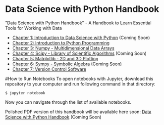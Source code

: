 # Data Science with Python Handbook
"Data Science with Python Handbook" - A Handbook to Learn Essential Tools for Working with Data

* [Chapter 1: Introduction to Data Science with Python](#) (Coming Soon)
* [Chapter 2: Introduction to Python Programming](http://nbviewer.jupyter.org/github/alirezasmr/Data-Science-with-Python/blob/master/Chapter-2-Introduction-to-Python-Programming.ipynb)
* [Chapter 3: Numpy - Multidimensional Data Arrays](http://nbviewer.jupyter.org/github/alirezasmr/Data-Science-with-Python/blob/master/Chapter-3-Numpy.ipynb)
* [Chapter 4: Scipy - Library of Scientific Algorithms](#) (Coming Soon)
* [Chapter 5: Matplotlib - 2D and 3D Plotting](http://nbviewer.jupyter.org/github/alirezasmr/Data-Science-with-Python/blob/master/Chapter-5-Matplotlib.ipynb)
* [Chapter 6: Sympy - Symbolic Algebra](#) (Coming Soon)
* [Chapter 7: Version Control Software](http://nbviewer.jupyter.org/github/alirezasmr/Data-Science-with-Python/blob/master/Chapter-7-Version-Control-Software.ipynb)

#How to Run Notebooks
To open notebooks with Jupyter, download this repository to your computer and run following command in that directory:

    $ jupyter notebook

Now you can navigate through the list of available notebooks.

Polished PDF version of this handbook will be available here soon: [Data Science with Python Handbook](#) (Coming Soon)
